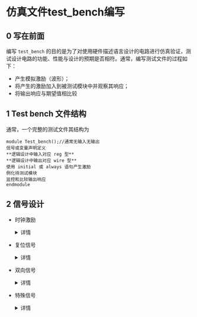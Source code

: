 # 仿真文件test_bench编写

## 0 写在前面
编写 `test_bench` 的目的是为了对使用硬件描述语言设计的电路进行仿真验证，测试设计电路的功能、性能与设计的预期是否相符。通常，编写测试文件的过程如下：   
- 产生模拟激励（波形）； 
- 将产生的激励加入到被测试模块中并观察其响应； 
- 将输出响应与期望值相比较

## 1 Test bench 文件结构
通常，一个完整的测试文件其结构为  
```
module Test_bench();//通常无输入无输出 
信号或变量声明定义 
**逻辑设计中输入对应 reg 型** 
**逻辑设计中输出对应 wire 型** 
使用 initial 或 always 语句产生激励 
例化待测试模块 
监控和比较输出响应 
endmodule
```

## 2 信号设计
- 时钟激励
  <details>
  <summary>详情</summary>
    
  ```
  reg clk_i;
  initial begin
      clk_i=0; 
  end 
  always #(ClockPeriod/2) clk_i=~clk_i;
  ```
  </details>

- 复位信号
  <details>
  <summary>详情</summary>
    
  ```
  reg rst_n_i;
  initial begin
      rst_n_i=1; 
      #100; 
      rst_n_i=0; 
      #100; 
      rst_n_i=1; 
  end
  ```
  </details>

- 双向信号
  <details>
  <summary>详情</summary>
    
  遇到
  </details>

- 特殊信号
  <details>
  <summary>详情</summary>
    
  遇到
  </details>
